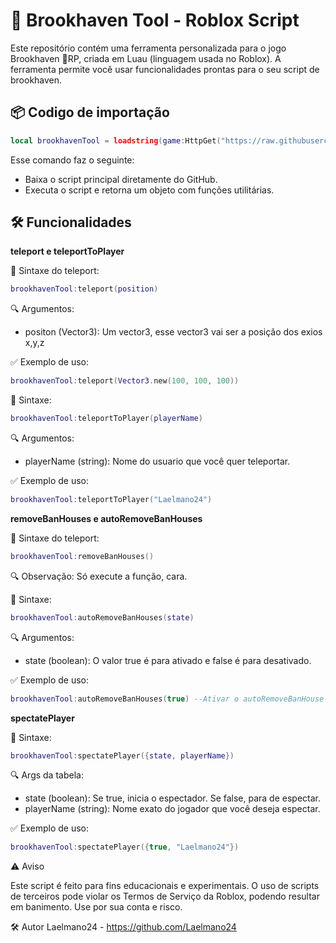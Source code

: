 # 🧰 Brookhaven Tool - Roblox Script

Este repositório contém uma ferramenta personalizada para o jogo Brookhaven 🏡RP, criada em Luau (linguagem usada no Roblox). 
A ferramenta permite você usar funcionalidades prontas para o seu script de brookhaven.

## 📦 Codigo de importação

```lua
local brookhavenTool = loadstring(game:HttpGet("https://raw.githubusercontent.com/Laelmano24/brookhaven-tool/refs/heads/main/src/main.luau"))()
```

Esse comando faz o seguinte:
- Baixa o script principal diretamente do GitHub.
- Executa o script e retorna um objeto com funções utilitárias.

## 🛠️ Funcionalidades

**teleport e teleportToPlayer**

📌 Sintaxe do teleport:
```lua
brookhavenTool:teleport(position)
```

🔍 Argumentos:

- positon (Vector3): Um vector3, esse vector3 vai ser a posição dos exios x,y,z

✅ Exemplo de uso:

```lua
brookhavenTool:teleport(Vector3.new(100, 100, 100))
```

📌 Sintaxe:
```lua
brookhavenTool:teleportToPlayer(playerName)
```

🔍 Argumentos:

- playerName (string): Nome do usuario que você quer teleportar.

✅ Exemplo de uso:

```lua
brookhavenTool:teleportToPlayer("Laelmano24")
```


**removeBanHouses e autoRemoveBanHouses**

📌 Sintaxe do teleport:
```lua
brookhavenTool:removeBanHouses()
```

🔍 Observação: Só execute a função, cara.

📌 Sintaxe:
```lua
brookhavenTool:autoRemoveBanHouses(state)
```

🔍 Argumentos:

- state (boolean): O valor true é para ativado e false é para desativado.

✅ Exemplo de uso:

```lua
brookhavenTool:autoRemoveBanHouses(true) --Ativar o autoRemoveBanHouse
```

**spectatePlayer**

📌 Sintaxe:
```lua
brookhavenTool:spectatePlayer({state, playerName})
```

🔍 Args da tabela:

- state (boolean): Se true, inicia o espectador. Se false, para de espectar.
- playerName (string): Nome exato do jogador que você deseja espectar.

✅ Exemplo de uso:

```lua
brookhavenTool:spectatePlayer({true, "Laelmano24"})
```

⚠️ Aviso

Este script é feito para fins educacionais e experimentais. O uso de scripts de terceiros pode violar os Termos de Serviço da Roblox, podendo resultar em banimento. Use por sua conta e risco.

🛠 Autor
Laelmano24 - https://github.com/Laelmano24
